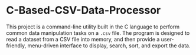 # C-Based-CSV-Data-Processor
This project is a command-line utility built in the C language to perform common data manipulation tasks on a `.csv` file. The program is designed to read a dataset from a CSV file into memory, and then provide a user-friendly, menu-driven interface to display, search, sort, and export the data.
